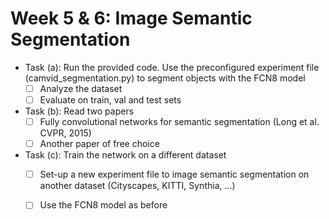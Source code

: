 # Week 5 & 6: Image Semantic Segmentation

- Task (a): Run the provided code. Use the preconfigured experiment file (camvid_segmentation.py) to segment objects with the FCN8 model
   * [ ]  Analyze the dataset
   * [ ] Evaluate on train, val and test sets
  
 - Task (b): Read two papers 
   * [ ] Fully convolutional networks for semantic segmentation (Long et al. CVPR, 2015)
   * [ ] Another paper of free choice

 - Task (c): Train the network on a different dataset 
   * [ ] Set-up a new experiment file to image semantic segmentation on another dataset (Cityscapes, KITTI,  Synthia, ...)
   * [ ] Use the FCN8 model as before




 

